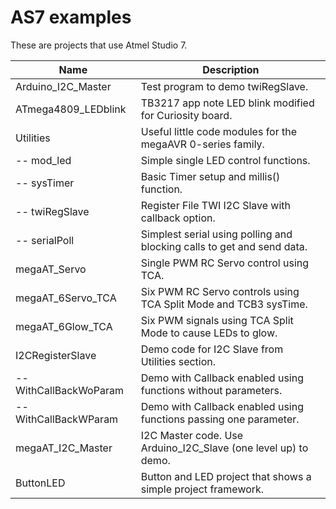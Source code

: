    AS7 examples
==================

These are projects that use Atmel Studio 7.  

|        Name         | Description                                                |
|---------------------|------------------------------------------------------------|
| Arduino_I2C_Master | Test program to demo twiRegSlave.|   
| ATmega4809_LEDblink | TB3217 app note LED blink modified for Curiosity board.|
| Utilities | Useful little code modules for the megaAVR 0-series family.|   
| -- mod_led | Simple single LED control functions.|   
| -- sysTimer | Basic Timer setup and millis() function.|   
| -- twiRegSlave | Register File TWI I2C Slave with callback option.|   
| -- serialPoll | Simplest serial using polling and blocking calls to get and send data.|   
| megaAT_Servo | Single PWM RC Servo control using TCA.|   
| megaAT_6Servo_TCA | Six PWM RC Servo controls using TCA Split Mode and TCB3 sysTime.|   
| megaAT_6Glow_TCA | Six PWM signals using TCA Split Mode to cause LEDs to glow.|   
| I2CRegisterSlave | Demo code for I2C Slave from Utilities section.|   
| -- WithCallBackWoParam | Demo with Callback enabled using functions without parameters.|   
| -- WithCallBackWParam | Demo with Callback enabled using functions passing one parameter.|   
| megaAT_I2C_Master | I2C Master code. Use Arduino_I2C_Slave (one level up) to demo.|   
| ButtonLED | Button and LED project that shows a simple project framework.|   

